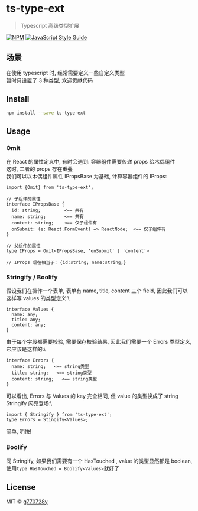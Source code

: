 # ts-type-ext

> Typescript 高级类型扩展

[![NPM](https://img.shields.io/npm/v/ts-type-ext.svg)](https://www.npmjs.com/package/ts-type-ext) [![JavaScript Style Guide](https://img.shields.io/badge/code_style-standard-brightgreen.svg)](https://standardjs.com)

## 场景

在使用 typescript 时, 经常需要定义一些自定义类型\
暂时只设置了 3 种类型, 欢迎贡献代码

## Install

```bash
npm install --save ts-type-ext
```

## Usage

### Omit

在 React 的属性定义中, 有时会遇到: 容器组件需要传递 props 给木偶组件\
这时, 二者的 props 存在重叠\
我们可以以木偶组件属性 IPropsBase 为基础, 计算容器组件的 IProps:

```tsx
import {Omit} from 'ts-type-ext';

// 子组件的属性
interface IPropsBase {
  id: string;         <== 共有
  name: string;       <== 共有
  content: string;    <== 仅子组件有
  onSubmit: (e: React.FormEvent) => ReactNode;  <== 仅子组件有
}

// 父组件的属性
type IProps = Omit<IPropsBase, 'onSubmit' | 'content'>

// IProps 现在相当于: {id:string; name:string;}

```

### Stringify / Boolify

假设我们在操作一个表单, 表单有 name, title, content 三个 field, 因此我们可以这样写 values 的类型定义:\

```tsx
interface Values {
  name: any;
  title: any;
  content: any;
}
```

由于每个字段都需要校验, 需要保存校验结果, 因此我们需要一个 Errors 类型定义, 它应该是这样的:\

```tsx
interface Errors {
  name: string;   <== string类型
  title: string;   <== string类型
  content: string;   <== string类型
}
```

可以看出, Errors 与 Values 的 key 完全相同, 但 value 的类型换成了 string\
Stringify 闪亮登场:\

```tsx
import { Stringify } from 'ts-type-ext';
type Errors = Stingify<Values>;
```

简单, 明快!

### Boolify

同 Stringify, 如果我们需要有一个 HasTouched , value 的类型显然都是 boolean, \
使用`type HasTouched = Boolify<Values>`就好了

## License

MIT © [g770728y](https://github.com/g770728y)
